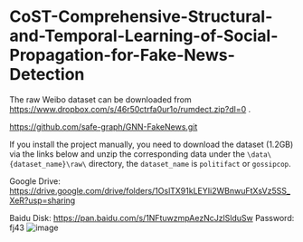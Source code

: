 # CoST-Comprehensive-Structural-and-Temporal-Learning-of-Social-Propagation-for-Fake-News-Detection
The raw Weibo dataset can be downloaded from https://www.dropbox.com/s/46r50ctrfa0ur1o/rumdect.zip?dl=0 .

https://github.com/safe-graph/GNN-FakeNews.git

If you install the project manually, you need to download the dataset (1.2GB) via the links below and unzip the corresponding data under the `\data\{dataset_name}\raw\` directory, the `dataset_name` is `politifact` or `gossipcop`.

Google Drive: https://drive.google.com/drive/folders/1OslTX91kLEYIi2WBnwuFtXsVz5SS_XeR?usp=sharing

Baidu Disk: https://pan.baidu.com/s/1NFtuwzmpAezNcJzlSlduSw Password: fj43
![image](https://github.com/user-attachments/assets/7c62f89e-5a54-4d70-ab23-7aabda2a034a)
